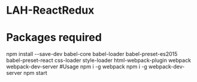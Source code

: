 # LAH-ReactRedux
# Packages required
npm install --save-dev babel-core babel-loader babel-preset-es2015 babel-preset-react css-loader style-loader html-webpack-plugin webpack webpack-dev-server
#Usage
npm i -g webpack
npm i -g webpack-dev-server
npm start
